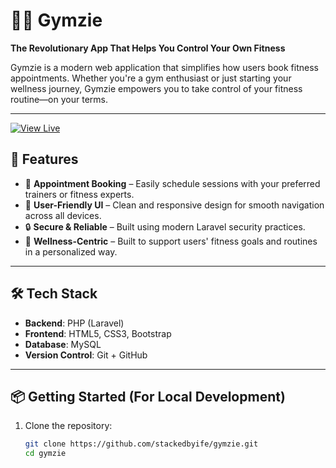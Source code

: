 # 🏋️‍♀️ Gymzie

**The Revolutionary App That Helps You Control Your Own Fitness**

Gymzie is a modern web application that simplifies how users book fitness appointments. Whether you're a gym enthusiast or just starting your wellness journey, Gymzie empowers you to take control of your fitness routine—on your terms.

---
[![View Live](https://img.shields.io/badge/View-Live-green?style=for-the-badge&logo=vercel)](https://stackedbyife.com/gymzie/index.php)

## 🚀 Features

- 📅 **Appointment Booking** – Easily schedule sessions with your preferred trainers or fitness experts.
- 🎯 **User-Friendly UI** – Clean and responsive design for smooth navigation across all devices.
- 🔒 **Secure & Reliable** – Built using modern Laravel security practices.
- 🧘 **Wellness-Centric** – Built to support users' fitness goals and routines in a personalized way.

---

## 🛠️ Tech Stack

- **Backend**: PHP (Laravel)
- **Frontend**: HTML5, CSS3, Bootstrap
- **Database**: MySQL
- **Version Control**: Git + GitHub

---

## 📦 Getting Started (For Local Development)

1. Clone the repository:

   ```bash
   git clone https://github.com/stackedbyife/gymzie.git
   cd gymzie
